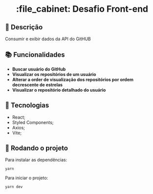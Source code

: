 <h1 align="center">:file_cabinet: Desafio Front-end</h1>

## :memo: Descrição

Consumir e exibir dados da API do GitHUB

## :books: Funcionalidades

- <b>Buscar usuário do GitHub</b>
- <b>Visualizar os repositórios de um usuário</b>
- <b>Alterar a order de visualização dos repositórios por ordem decrescente de estrelas</b>
- <b>Visualizar o repositório detalhado do usuário</b>

## :wrench: Tecnologias

- React;
- Styled Components;
- Axios;
- Vite;

## :rocket: Rodando o projeto

Para instalar as dependências:

```
yarn
```

Para iniciar o projeto:

```
yarn dev
```
